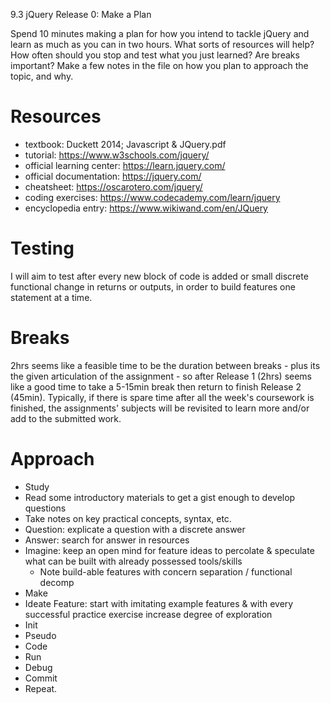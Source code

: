 9.3 jQuery
Release 0: Make a Plan

 Spend 10 minutes making a plan for how you intend to tackle jQuery and learn as much as you can in two hours. What sorts of resources will help? How often should you stop and test what you just learned? Are breaks important? Make a few notes in the file on how you plan to approach the topic, and why.

# Resources
* textbook: Duckett 2014; Javascript & JQuery.pdf
* tutorial: https://www.w3schools.com/jquery/
* official learning center: https://learn.jquery.com/
* official documentation: https://jquery.com/
* cheatsheet: https://oscarotero.com/jquery/
* coding exercises: https://www.codecademy.com/learn/jquery
* encyclopedia entry: https://www.wikiwand.com/en/JQuery

# Testing
I will aim to test after every new block of code is added or small discrete functional change in returns or outputs, in order to build features one statement at a time. 

# Breaks
2hrs seems like a feasible time to be the duration between breaks - plus its the given articulation of the assignment - so after Release 1 (2hrs) seems like a good time to take a 5-15min break then return to finish Release 2 (45min). Typically, if there is spare time after all the week's coursework is finished, the assignments' subjects will be revisited to learn more and/or add to the submitted work.

# Approach
- Study
 - Read some introductory materials to get a gist enough to develop questions
  - Take notes on key practical concepts, syntax, etc.
  - Question: explicate a question with a discrete answer
  - Answer: search for answer in resources
  - Imagine: keep an open mind for feature ideas to percolate
     & speculate what can be built with already possessed tools/skills
    - Note build-able features with concern separation / functional decomp
- Make
 - Ideate Feature: start with imitating example features
    & with every successful practice exercise increase degree of exploration
  - Init
   - Pseudo
   - Code
   - Run
   - Debug
   - Commit
  - Repeat.
